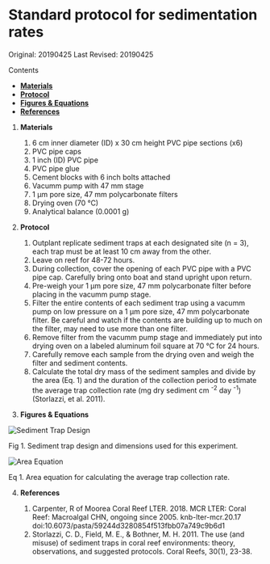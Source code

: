 # Standard protocol for sedimentation rates
Original: 20190425
Last Revised: 20190425

Contents
- [**Materials**](#Materials)  
- [**Protocol**](#Protocol)
- [**Figures & Equations**](#Figures_&_Equations)
- [**References**](#References)
 
1. <a name="Materials"></a> **Materials**
    1.  6 cm inner diameter (ID) x 30 cm height PVC pipe sections (x6)
    1.  PVC pipe caps 
    1.  1 inch (ID) PVC pipe
    1.  PVC pipe glue
    1.  Cement blocks with 6 inch bolts attached
    1.  Vacumm pump with 47 mm stage
    1.  1 μm pore size, 47 mm polycarbonate filters
    1.  Drying oven (70 °C)
    1.  Analytical balance (0.0001 g)
    
2. <a name="Protocol"></a> **Protocol**

    1.  Outplant replicate sediment traps at each designated site (n = 3), each trap must be at least 10 cm away from the other. 
    1.  Leave on reef for 48-72 hours.
    1.  During collection, cover the opening of each PVC pipe with a PVC pipe cap. Carefully bring onto boat and stand upright upon return.
    1.  Pre-weigh your 1 μm pore size, 47 mm polycarbonate filter before placing in the vacumm pump stage.
    1.  Filter the entire contents of each sediment trap using a vacumm pump on low pressure on a 1 μm pore size, 47 mm polycarbonate filter. Be careful and watch if the contents are building up to much on the filter, may need to use more than one filter.
    1.  Remove filter from the vacumm pump stage and immediately put into drying oven on a labeled aluminum foil square at 70 °C for 24 hours.
    1.  Carefully remove each sample from the drying oven and weigh the filter and sediment contents.
    1.  Calculate the total dry mass of the sediment samples and divide by the area (Eq. 1) and the duration of the collection period to estimate the average trap collection rate (mg dry sediment cm <sup>-2</sup> day <sup>-1</sup>) (Storlazzi, et al. 2011). 
    
3. <a name="Figures_&_Equations"></a> **Figures & Equations**

![Sediment Trap Design](https://github.com/SilbigerLab/Environmental_Parameter_Protocols/blob/master/Images/sedimenttrap.png)

Fig 1. Sediment trap design and dimensions used for this experiment. 

![Area Equation](https://github.com/SilbigerLab/Environmental_Parameter_Protocols/blob/master/Images/areaequation.png)

Eq 1. Area equation for calculating the average trap collection rate. 

4. <a name="References"></a> **References**

    1.  Carpenter, R of Moorea Coral Reef LTER. 2018. MCR LTER: Coral Reef: Macroalgal CHN, ongoing since 2005. knb-lter-mcr.20.17 doi:10.6073/pasta/59244d3280854f513fbb07a749c9b6d1
    1.  Storlazzi, C. D., Field, M. E., & Bothner, M. H. 2011. The use (and misuse) of sediment traps in coral reef environments: theory, observations, and suggested protocols. Coral Reefs, 30(1), 23-38.












	  
   

















